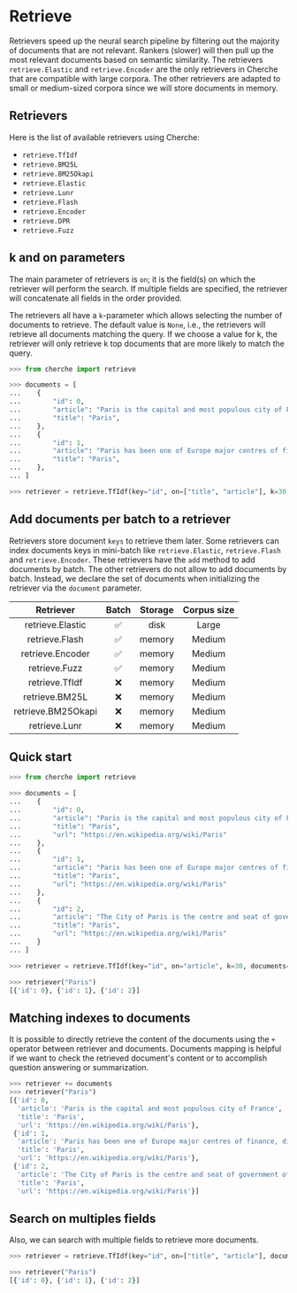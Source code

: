 # Retrieve

Retrievers speed up the neural search pipeline by filtering out the majority of documents that are not relevant. Rankers (slower) will then pull up the most relevant documents based on semantic
similarity. The retrievers `retrieve.Elastic` and `retrieve.Encoder` are the only retrievers in Cherche that are compatible with large corpora. The other retrievers are adapted to small or medium-sized corpora since we will store documents in memory.

## Retrievers

Here is the list of available retrievers using Cherche:

- `retrieve.TfIdf`
- `retrieve.BM25L`
- `retrieve.BM25Okapi`
- `retrieve.Elastic`
- `retrieve.Lunr`
- `retrieve.Flash`
- `retrieve.Encoder`
- `retrieve.DPR`
- `retrieve.Fuzz`

## k and on parameters

The main parameter of retrievers is `on`; it is the field(s) on which the retriever will perform the search. If multiple fields are specified, the retriever will concatenate all fields in the
order provided.

The retrievers all have a `k`-parameter which allows selecting the number of documents to retrieve.
The default value is `None`, i.e., the retrievers will retrieve all documents matching the query.
If we choose a value for k, the retriever will only retrieve k top documents that are more likely to match the query.

```python
>>> from cherche import retrieve

>>> documents = [
...    {
...        "id": 0,
...        "article": "Paris is the capital and most populous city of France",
...        "title": "Paris",
...    },
...    {
...        "id": 1,
...        "article": "Paris has been one of Europe major centres of finance, diplomacy , commerce , fashion , gastronomy , science , and arts.",
...        "title": "Paris",
...    },
... ]

>>> retriever = retrieve.TfIdf(key="id", on=["title", "article"], k=30, documents=documents)
```

## Add documents per batch to a retriever

Retrievers store document `keys` to retrieve them later. Some retrievers can index documents keys in mini-batch like `retrieve.Elastic`, `retrieve.Flash` and `retrieve.Encoder`. These retrievers have the `add` method to add documents by batch. The other retrievers do not allow to add documents by batch. Instead, we declare the set of documents when initializing the retriever via the `document` parameter.

|      Retriever     |   Batch   |  Storage  | Corpus size |
|:------------------:|:---------:|:---------:|:-----------:|
|  retrieve.Elastic  |     ✅     | disk     | Large       |
|   retrieve.Flash   |     ✅     | memory   | Medium      |  
|  retrieve.Encoder  |     ✅     | memory   | Medium      |
|    retrieve.Fuzz   |     ✅     | memory   | Medium      |
|   retrieve.TfIdf   |     ❌     | memory   | Medium      |
|   retrieve.BM25L   |     ❌     | memory   | Medium      |
| retrieve.BM25Okapi |     ❌     | memory   | Medium      |
|    retrieve.Lunr   |     ❌     | memory   | Medium      |

## Quick start

```python
>>> from cherche import retrieve

>>> documents = [
...    {
...        "id": 0,
...        "article": "Paris is the capital and most populous city of France",
...        "title": "Paris",
...        "url": "https://en.wikipedia.org/wiki/Paris"
...    },
...    {
...        "id": 1,
...        "article": "Paris has been one of Europe major centres of finance, diplomacy , commerce , fashion , gastronomy , science , and arts.",
...        "title": "Paris",
...        "url": "https://en.wikipedia.org/wiki/Paris"
...    },
...    {
...        "id": 2,
...        "article": "The City of Paris is the centre and seat of government of the region and province of Île-de-France .",
...        "title": "Paris",
...        "url": "https://en.wikipedia.org/wiki/Paris"
...    }
... ]

>>> retriever = retrieve.TfIdf(key="id", on="article", k=30, documents=documents)

>>> retriever("Paris")
[{'id': 0}, {'id': 1}, {'id': 2}]
```

## Matching indexes to documents

It is possible to directly retrieve the content of the documents using the `+` operator between retriever and documents. Documents mapping is helpful if we want to check the retrieved document's content or to accomplish question answering or summarization.

```python
>>> retriever += documents
>>> retriever("Paris")
[{'id': 0,
  'article': 'Paris is the capital and most populous city of France',
  'title': 'Paris',
  'url': 'https://en.wikipedia.org/wiki/Paris'},
 {'id': 1,
  'article': 'Paris has been one of Europe major centres of finance, diplomacy , commerce , fashion , gastronomy , science , and arts.',
  'title': 'Paris',
  'url': 'https://en.wikipedia.org/wiki/Paris'},
 {'id': 2,
  'article': 'The City of Paris is the centre and seat of government of the region and province of Île-de-France .',
  'title': 'Paris',
  'url': 'https://en.wikipedia.org/wiki/Paris'}]
```

## Search on multiples fields

Also, we can search with multiple fields to retrieve more documents.

```python
>>> retriever = retrieve.TfIdf(key="id", on=["title", "article"], documents=documents, k=30)

>>> retriever("Paris")
[{'id': 0}, {'id': 1}, {'id': 2}]
```
